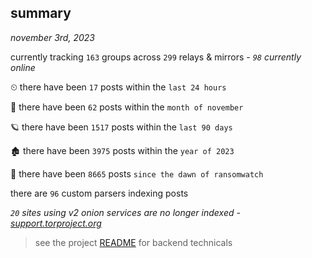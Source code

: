
## summary
_november 3rd, 2023_

currently tracking `163` groups across `299` relays & mirrors - _`98` currently online_

⏲ there have been `17` posts within the `last 24 hours`

🦈 there have been `62` posts within the `month of november`

🪐 there have been `1517` posts within the `last 90 days`

🏚 there have been `3975` posts within the `year of 2023`

🦕 there have been `8665` posts `since the dawn of ransomwatch`

there are `96` custom parsers indexing posts

_`20` sites using v2 onion services are no longer indexed - [support.torproject.org](https://support.torproject.org/onionservices/v2-deprecation/)_

> see the project [README](https://github.com/joshhighet/ransomwatch#ransomwatch--) for backend technicals
